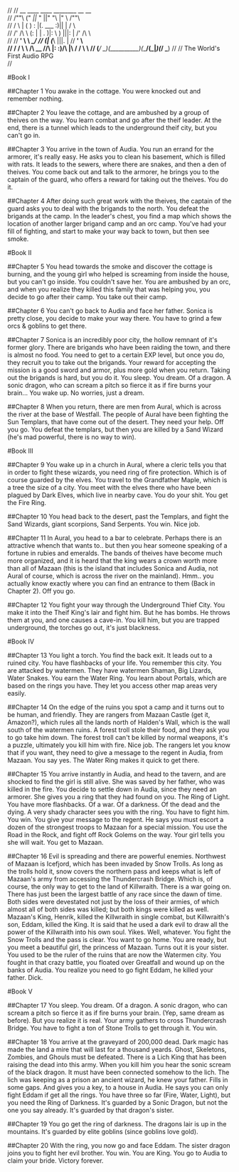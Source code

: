 //
//        __       ____  ____  ________   __          __      
//       /""\     ("  _||_ " ||"      "\ |" \        /""\     
//      /    \    |   (  ) : |(.  ___  :)||  |      /    \    
//     /' /\  \   (:  |  | . )|: \   ) |||:  |     /' /\  \   
//    //  __'  \   \\ \__/ // (| (___\ |||.  |    //  __'  \  
//   /   /  \\  \  /\\ __ //\ |:       :)/\  |\  /   /  \\  \ 
//  (___/    \___)(__________)(________/(__\_|_)(___/    \___)
//
//                The World's First Audio RPG                                                          
//                                                          

#Book I

##Chapter 1
You awake in the cottage. You were knocked out and remember nothing.

##Chapter 2
You leave the cottage, and are ambushed by a group of theives on the way. You learn combat and go after the theif leader. At the end, there is a tunnel which leads to the underground theif city, but you can't go in.

##Chapter 3
You arrive in the town of Audia. You run an errand for the armorer, it's really easy. He asks you to clean his basement, which is filled with rats. It leads to the sewers, where there are snakes, and then a den of theives. You come back out and talk to the armorer, he brings you to the captain of the guard, who offers a reward for taking out the theives. You do it. 

##Chapter 4
After doing such great work with the theives, the captain of the guard asks you to deal with the brigands to the north. You defeat the brigands at the camp. In the leader's chest, you find a map which shows the location of another larger brigand camp and an orc camp. You've had your fill of fighting, and start to make your way back to town, but then see smoke. 

#Book II

##Chapter 5
You head towards the smoke and discover the cottage is burning, and the young girl who helped is screaming from inside the house, but you can't go inside. You couldn't save her. You are ambushed by an orc, and when you realize they killed this family that was helping you, you decide to go after their camp. You take out their camp. 

##Chapter 6
You can't go back to Audia and face her father. Sonica is pretty close, you decide to make your way there. You have to grind a few orcs & goblins to get there.

##Chapter 7
Sonica is an incredibly poor city, the hollow remnant of it's former glory. There are brigands who have been raiding the town, and there is almost no food. You need to get to a certain EXP level, but once you do, they recruit you to take out the brigands. Your reward for accepting the mission is a good sword and armor, plus more gold when you return. Taking out the brigands is hard, but you do it. You sleep. You dream. Of a dragon. A sonic dragon, who can scream a pitch so fierce it as if fire burns your brain... You wake up. No worries, just a dream.  

##Chapter 8
When you return, there are men from Aural, which is across the river at the base of Westfall. The people of Aural have been fighting the Sun Templars, that have come out of the desert. They need your help. Off you go. You defeat the templars, but then you are killed by a Sand Wizard (he's mad powerful, there is no way to win). 

#Book III

##Chapter 9
You wake up in a church in Aural, where a cleric tells you that in order to fight these wizards, you need ring of fire protection. Which is of course guarded by the elves. You travel to the Grandfather Maple, which is a tree the size of a city. You meet with the elves there who have been plagued by Dark Elves, which live in nearby cave. You do your shit. You get the Fire Ring. 

##Chapter 10
You head back to the desert, past the Templars, and fight the Sand Wizards, giant scorpions, Sand Serpents. You win. Nice job. 

##Chapter 11
In Aural, you head to a bar to celebrate. Perhaps there is an attractive whench that wants to.. but then you hear someone speaking of a fortune in rubies and emeralds. The bands of theives have become much more organized, and it is heard that the king wears a crown worth more than all of Mazaan (this is the island that includes Sonica and Audia, not Aural of course, which is across the river on the mainland). Hmm.. you actually know exactly where you can find an entrance to them (Back in Chapter 2). Off you go. 

##Chapter 12
You fight your way through the Underground Thief City. You make it into the Theif King's lair and fight him. But he has bombs. He throws them at you, and one causes a cave-in. You kill him, but you are trapped underground, the torches go out, it's just blackness.

#Book IV

##Chapter 13
You light a torch. You find the back exit. It leads out to a ruined city. You have flashbacks of your life. You remember this city. You are attacked by watermen. They have watermen Shaman, Big Lizards, Water Snakes. You earn the Water Ring. You learn about Portals, which are based on the rings you have. They let you access other map areas very easily. 

##Chapter 14
On the edge of the ruins you spot a camp and it turns out to be human, and friendly. They are rangers from Mazaan Castle (get it, Amazon?), which rules all the lands north of Halden's Wall, which is the wall south of the watermen ruins. A forest troll stole their food, and they ask you to go take him down. The forest troll can't be killed by normal weapons, it's a puzzle, ultimately you kill him with fire. Nice job. The rangers let you know that if you want, they need to give a message to the regent in Audia, from Mazaan. You say yes. The Water Ring makes it quick to get there. 

##Chapter 15
You arrive instantly in Audia, and head to the tavern, and are shocked to find the girl is still alive. She was saved by her father, who was killed in the fire. You decide to settle down in Audia, since they need an armorer. She gives you a ring that they had found on you. The Ring of Light. You have more flashbacks. Of a war. Of a darkness. Of the dead and the dying. A very shady character sees you with the ring. You have to fight him. You win. You give your message to the regent. He says you must escort a dozen of the strongest troops to Mazaan for a special mission. You use the Road in the Rock, and fight off Rock Golems on the way. Your girl tells you she will wait. You get to Mazaan. 

##Chapter 16
Evil is spreading and there are powerful enemies. Northwest of Mazaan is Icefjord, which has been invaded by Snow Trolls. As long as the trolls hold it, snow covers the northern pass and keeps what is left of Mazaan's army from accessing the Thundercrash Bridge.  Which is, of course, the only way to get to the land of Killwraith. There is a war going on. There has just been the largest battle of any race since the dawn of time. Both sides were devestated not just by the loss of their armies, of which almost all of both sides was killed; but both kings were killed as well. Mazaan's King, Henrik, killed the Killwraith in single combat, but Killwraith's son, Eddam, killed the King. It is said that he used a dark evil to draw all the power of the Killwraith into his own soul. Yikes. Well, whatever. You fight the Snow Trolls and the pass is clear. You want to go home. You are ready, but you meet a beautiful girl, the princess of Mazaan. Turns out it is your sister. You used to be the ruler of the ruins that are now the Watermen city. You fought in that crazy battle, you floated over Greatfall and wound up on the banks of Audia. You realize you need to go fight Eddam, he killed your father. Dick. 

#Book V

##Chapter 17
You sleep. You dream. Of a dragon. A sonic dragon, who can scream a pitch so fierce it as if fire burns your brain. (Yep, same dream as before). But you realize it is real. Your army gathers to cross Thundercrash Bridge. You have to fight a ton of Stone Trolls to get through it. You win.

##Chapter 18
You arrive at the graveyard of 200,000 dead. Dark magic has made the land a mire that will last for a thousand yeards. Ghost, Skeletons, Zombies, and Ghouls must be defeated. There is a Lich King that has been raising the dead into this army. When you kill him you hear the sonic scream of the black dragon. It must have been connected somehow to the lich. The lich was keeping as a prison an ancient wizard, he knew your father. Fills in some gaps. And gives you a key, to a house in Audia. He says you can only fight Eddam if get all the rings. You have three so far (Fire, Water, Light), but you need the Ring of Darkness. It's guarded by a Sonic Dragon, but not the one you say already. It's guarded by that dragon's sister. 

##Chapter 19
You go get the ring of darkness. The dragons lair is up in the mountains. It's guarded by elite goblins (since goblins love gold). 

##Chapter 20
With the ring, you now go and face Eddam. The sister dragon joins you to fight her evil brother. You win. You are King. You go to Audia to claim your bride. Victory forever.
